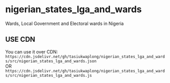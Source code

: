 # nigerian_states_lga_and_wards
Wards, Local Government and Electoral wards in Nigeria

## USE CDN
You can use it over CDN:  
`https://cdn.jsdelivr.net/gh/tasiukwaplong/nigerian_states_lga_and_wards/src/nigerian_states_lga_and_wards.json`  
OR  
`https://cdn.jsdelivr.net/gh/tasiukwaplong/nigerian_states_lga_and_wards/src/nigerian_states_lga_and_wards.js`
